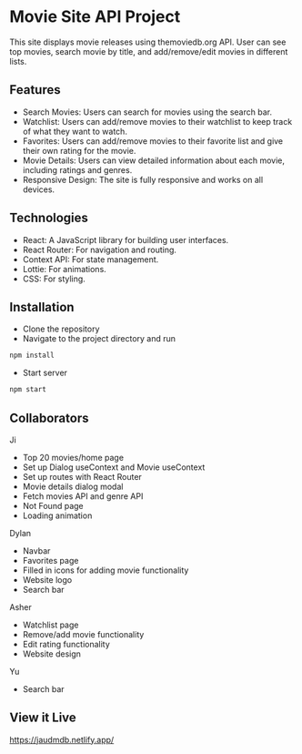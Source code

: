# Movie Site API Project
This site displays movie releases using themoviedb.org API. User can see top movies, search movie by title, and add/remove/edit movies in different lists.

## Features
- Search Movies: Users can search for movies using the search bar.
- Watchlist: Users can add/remove movies to their watchlist to keep track of what they want to watch.
- Favorites: Users can add/remove movies to their favorite list and give their own rating for the movie.
- Movie Details: Users can view detailed information about each movie, including ratings and genres.
- Responsive Design: The site is fully responsive and works on all devices.

## Technologies
- React: A JavaScript library for building user interfaces.
- React Router: For navigation and routing.
- Context API: For state management.
- Lottie: For animations.
- CSS: For styling.

## Installation
- Clone the repository
- Navigate to the project directory and run 
```javascript
npm install
```
- Start server
```javascript
npm start
```

## Collaborators
Ji
- Top 20 movies/home page
- Set up Dialog useContext and Movie useContext
- Set up routes with React Router
- Movie details dialog modal
- Fetch movies API and genre API
- Not Found page
- Loading animation

Dylan
- Navbar
- Favorites page
- Filled in icons for adding movie functionality
- Website logo
- Search bar

Asher
- Watchlist page
- Remove/add movie functionality
- Edit rating functionality
- Website design

Yu
- Search bar

## View it Live
https://jaudmdb.netlify.app/

